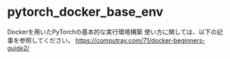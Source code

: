 # pytorch_docker_base_env
Dockerを用いたPyTorchの基本的な実行環境構築
使い方に関しては、以下の記事を参照してください。
https://computray.com/71/docker-beginners-guide2/
